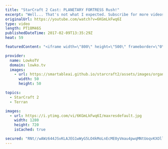 ```yaml
---
title: "StarCraft 2 Cast: PLANETARY FORTRESS Rush!"
excerpt: "Well... That's not what I expected. Subscribe for more videos: http://lowko.tv/youtube More StarCraft 2 Casts: https://goo.gl/t6g7aW  A crazy match of Zerg versus Terran between Gold and Silver level players. The Terran in this match has got enough of the standard Macro games and decides to switch it"
originalUrl: https://youtube.com/watch?v=6KGmLkFwq6I
type: video
length: PT18M46S
publishedDateTime: 2017-02-09T13:35:29Z
heat: 59

featuredContent: "<iframe width=\"800\" height=\"500\" frameborder=\"0\" src=\"https://www.youtube.com/embed/6KGmLkFwq6I\" allow=\"accelerometer; autoplay; encrypted-media; gyroscope; picture-in-picture\" allowfullscreen></iframe>"

provider:
  name: LowkoTV
  domain: lowko.tv
  images:
    - url: https://smartableai.github.io/starcraft2/assets/images/organizations/lowko.tv-50x50.jpg
      width: 50
      height: 50

topics:
  - StarCraft 2
  - Terran

images:
  - url: https://i.ytimg.com/vi/6KGmLkFwq6I/maxresdefault.jpg
    width: 1280
    height: 720
    isCached: true

secured: "RNt//wAWz644JSvKLAJEG1wWyG5LO4kMoLnEcME0yVmau4pwqMNtUoqvKXOllXj/I/l2R3GJatKWJySZuyTVi5oGRZq6dzInPeDNt6M8Wu6PjMEmZ9UwhAaVxPKtlYqbtJItmS9WjoYOd0nMovyacIKgRpUQ2mAU4EbBrUHK61H/88ou4Qxd6LOD1+GIOXJWXFM/unC6FMCIvfEP29hyIjaV4b5jPoZ8+g6qW8v3NgVVXwqxEHe/rq3v4jyn9aL4ygF+cf5AF86nm4k2rRJos3YwFebpreW9KWtH/DbtAJuNbCXe8Trput/n8VRThnbgP5o1nFlrRxcphx81v54T/Dl+5a3DRRna/cmSlApSiPSY8jpBMYKCYMmAGWPZYnxvlrrvq6lnoB4YodwEy1Xi8kYfv6OkHrVsHnM/t7Anv8vHNydRpUI9lqiGqInUCc1l;Iy4ebn2cF8u2cdeNl8l8wQ=="
---
```


